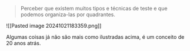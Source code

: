 
> Perceber que existem muitos tipos e técnicas de teste e que podemos organiza-las por quadrantes.


![[Pasted image 20241021183359.png]]

Algumas coisas já não são mais como ilustradas acima, é um conceito de 20 anos atrás.